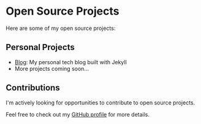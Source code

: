 # Open Source Projects

Here are some of my open source projects:

## Personal Projects

- [Blog](https://github.com/bingozx/blog): My personal tech blog built with Jekyll
- More projects coming soon...

## Contributions

I'm actively looking for opportunities to contribute to open source projects.

Feel free to check out my [GitHub profile](https://github.com/bingozx) for more details. 